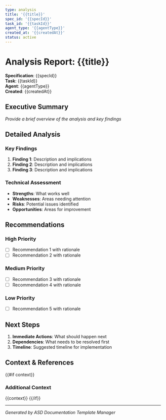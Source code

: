 ```yaml
---
type: analysis
title: '{{title}}'
spec_id: '{{specId}}'
task_id: '{{taskId}}'
agent_type: '{{agentType}}'
created_at: '{{createdAt}}'
status: active
---
```


# Analysis Report: {{title}}

**Specification**: {{specId}}  
**Task**: {{taskId}}  
**Agent**: {{agentType}}  
**Created**: {{createdAt}}

## Executive Summary

_Provide a brief overview of the analysis and key findings_

## Detailed Analysis

### Key Findings

1. **Finding 1**: Description and implications
2. **Finding 2**: Description and implications
3. **Finding 3**: Description and implications

### Technical Assessment

- **Strengths**: What works well
- **Weaknesses**: Areas needing attention
- **Risks**: Potential issues identified
- **Opportunities**: Areas for improvement

## Recommendations

### High Priority

- [ ] Recommendation 1 with rationale
- [ ] Recommendation 2 with rationale

### Medium Priority

- [ ] Recommendation 3 with rationale
- [ ] Recommendation 4 with rationale

### Low Priority

- [ ] Recommendation 5 with rationale

## Next Steps

1. **Immediate Actions**: What should happen next
2. **Dependencies**: What needs to be resolved first
3. **Timeline**: Suggested timeline for implementation

## Context & References

{{#if context}}

### Additional Context

{{context}}
{{/if}}

---

_Generated by ASD Documentation Template Manager_
